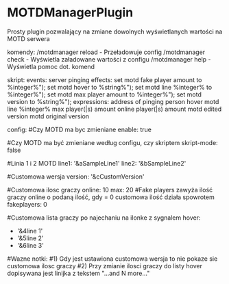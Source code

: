 # MOTDManagerPlugin
Prosty plugin pozwalający na zmiane dowolnych wyświetlanych wartości na MOTD serwera

komendy:
/motdmanager reload - Przeładowuje config
/motdmanager check - Wyświetla załadowane wartości z configu
/motdmanager help - Wyświetla pomoc dot. komend

skript:
  events:
    server pinging
  effects:
    set motd fake player amount to %integer%");
    set motd hover to %string%");
    set motd line %integer% to %integer%");
    set motd max player amount to %integer%");
    set motd version to %string%");
  expressions:
    address of pinging person
    hover
    motd line %integer%
    max player(|s) amount
    online player(|s) amount
    motd edited version
    motd original version

config:
#Czy MOTD ma byc zmieniane
enable: true

#Czy MOTD ma być zmieniane według configu, czy skriptem
skript-mode: false

#Linia 1 i 2 MOTD
line1: '&aSampleLine1'
line2: '&bSampleLine2'

#Customowa wersja
version: '&cCustomVersion'

#Customowa ilosc graczy
online: 10
max: 20
#Fake players zawyża ilość graczy online o podaną ilość, gdy = 0 customowa ilość działa spowrotem
fakeplayers: 0

#Customowa lista graczy po najechaniu na ilonke z sygnalem
hover:
  - '&4line 1'
  - '&5line 2'
  - '&6line 3'

#Wazne notki:
#1) Gdy jest ustawiona customowa wersja to nie pokaze sie customowa ilosc graczy
#2) Przy zmianie ilosci graczy do listy hover dopisywana jest linijka z tekstem "...and N more..."
